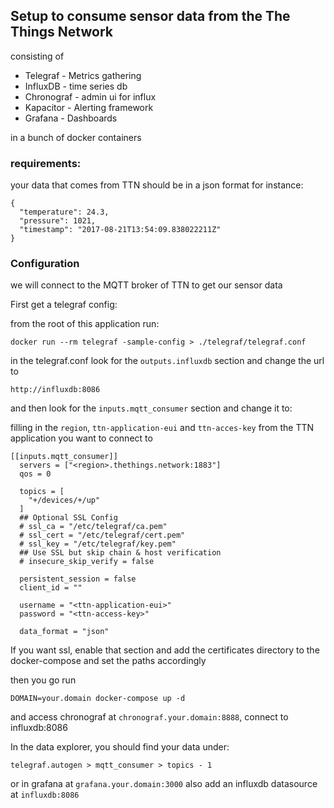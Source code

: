 ## Setup to consume sensor data from the The Things Network

consisting of

* Telegraf - Metrics gathering
* InfluxDB - time series db
* Chronograf - admin ui for influx
* Kapacitor - Alerting framework
* Grafana - Dashboards

in a bunch of docker containers

### requirements:

your data that comes from TTN should be in a json format for instance:
```
{
  "temperature": 24.3,
  "pressure": 1021,
  "timestamp": "2017-08-21T13:54:09.838022211Z"
}
```

### Configuration
we will connect to the MQTT broker of TTN to get our sensor data

First get a telegraf config:

from the root of this application run:
```
docker run --rm telegraf -sample-config > ./telegraf/telegraf.conf
```
in the telegraf.conf look for the `outputs.influxdb` section and change the url to 
```
http://influxdb:8086
```
and then look for the `inputs.mqtt_consumer` section and change it to:

filling in the `region`, `ttn-application-eui` and `ttn-acces-key` from the TTN application you want to connect to 

```
[[inputs.mqtt_consumer]]
  servers = ["<region>.thethings.network:1883"]
  qos = 0

  topics = [
    "+/devices/+/up"
  ]
  ## Optional SSL Config
  # ssl_ca = "/etc/telegraf/ca.pem"
  # ssl_cert = "/etc/telegraf/cert.pem"
  # ssl_key = "/etc/telegraf/key.pem"
  ## Use SSL but skip chain & host verification
  # insecure_skip_verify = false

  persistent_session = false
  client_id = ""

  username = "<ttn-application-eui>"
  password = "<ttn-access-key>"

  data_format = "json"
```
If you want ssl, enable that section and add the certificates directory to the docker-compose and set the paths accordingly

then you go run
```
DOMAIN=your.domain docker-compose up -d
```
and access chronograf at `chronograf.your.domain:8888`, 
connect to influxdb:8086

In the data explorer, you should find your data under:
```
telegraf.autogen > mqtt_consumer > topics - 1
```

or in grafana at `grafana.your.domain:3000` 
also add an influxdb datasource at `influxdb:8086`
